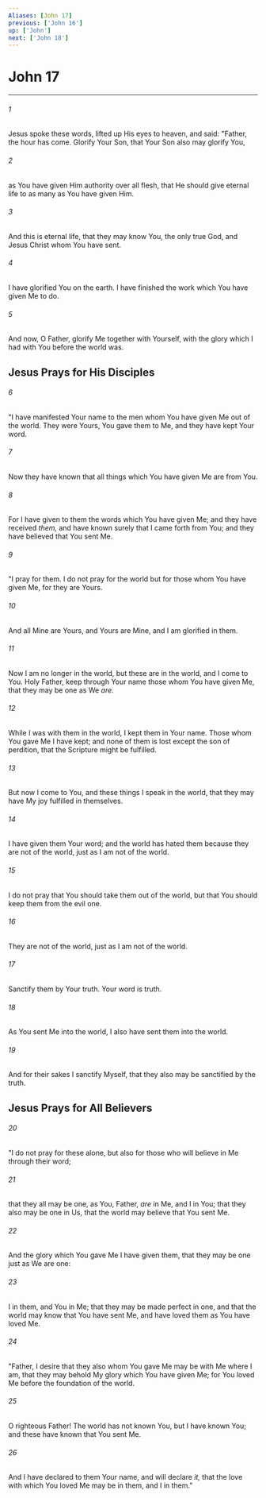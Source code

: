 ```yaml
---
Aliases: [John 17]
previous: ['John 16']
up: ['John']
next: ['John 18']
---
```

# John 17

***


###### 1 
Jesus spoke these words, lifted up His eyes to heaven, and said: "Father, the hour has come. Glorify Your Son, that Your Son also may glorify You, 

###### 2 
as You have given Him authority over all flesh, that He should give eternal life to as many as You have given Him. 

###### 3 
And this is eternal life, that they may know You, the only true God, and Jesus Christ whom You have sent. 

###### 4 
I have glorified You on the earth. I have finished the work which You have given Me to do. 

###### 5 
And now, O Father, glorify Me together with Yourself, with the glory which I had with You before the world was.

## Jesus Prays for His Disciples 

###### 6 
"I have manifested Your name to the men whom You have given Me out of the world. They were Yours, You gave them to Me, and they have kept Your word. 

###### 7 
Now they have known that all things which You have given Me are from You. 

###### 8 
For I have given to them the words which You have given Me; and they have received _them,_ and have known surely that I came forth from You; and they have believed that You sent Me. 

###### 9 
"I pray for them. I do not pray for the world but for those whom You have given Me, for they are Yours. 

###### 10 
And all Mine are Yours, and Yours are Mine, and I am glorified in them. 

###### 11 
Now I am no longer in the world, but these are in the world, and I come to You. Holy Father, keep through Your name those whom You have given Me, that they may be one as We _are._ 

###### 12 
While I was with them in the world, I kept them in Your name. Those whom You gave Me I have kept; and none of them is lost except the son of perdition, that the Scripture might be fulfilled. 

###### 13 
But now I come to You, and these things I speak in the world, that they may have My joy fulfilled in themselves. 

###### 14 
I have given them Your word; and the world has hated them because they are not of the world, just as I am not of the world. 

###### 15 
I do not pray that You should take them out of the world, but that You should keep them from the evil one. 

###### 16 
They are not of the world, just as I am not of the world. 

###### 17 
Sanctify them by Your truth. Your word is truth. 

###### 18 
As You sent Me into the world, I also have sent them into the world. 

###### 19 
And for their sakes I sanctify Myself, that they also may be sanctified by the truth.

## Jesus Prays for All Believers 

###### 20 
"I do not pray for these alone, but also for those who will believe in Me through their word; 

###### 21 
that they all may be one, as You, Father, _are_ in Me, and I in You; that they also may be one in Us, that the world may believe that You sent Me. 

###### 22 
And the glory which You gave Me I have given them, that they may be one just as We are one: 

###### 23 
I in them, and You in Me; that they may be made perfect in one, and that the world may know that You have sent Me, and have loved them as You have loved Me. 

###### 24 
"Father, I desire that they also whom You gave Me may be with Me where I am, that they may behold My glory which You have given Me; for You loved Me before the foundation of the world. 

###### 25 
O righteous Father! The world has not known You, but I have known You; and these have known that You sent Me. 

###### 26 
And I have declared to them Your name, and will declare _it,_ that the love with which You loved Me may be in them, and I in them."
